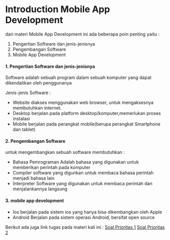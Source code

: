 # Introduction Mobile App Development

dari materi Mobile App Development ini ada beberapa poin penting yaitu :
1.  Pengertian Software dan jenis-jenisnya
2.  Pengembangan Software
3.  Mobile App Development  

#### 1. Pengertian Software dan jenis-jenisnya
Software adalah sebuah program dalam sebuah komputer yang dapat dikendalikan oleh penggunanya

Jenis-jenis Software :
- Website
diakses menggunakan web browser, untuk mengaksesnya membutuhkan internet.
- Desktop
berjalan pada platform desktop/komputer,memerlukan proses instalasi
- Mobile
berjalan pada perangkat mobile(berupa perangkat Smartphone dan tablet)

#### 2. Pengembangan Software
untuk mengembangkan sebuah software membutuhkan :
- Bahasa Pemrograman 
Adalah bahasa yang digunakan untuk memberikan perintah pada komputer
- Compiler
software yang digunkan untuk membaca bahasa perintah menjadi bahasa lain 
- Interpreter
Software yang digunakan untuk membaca perintah dan menjalankannya langsung

#### 3. mobile app development 
- Ios 
berjalan pada sistem ios yang hanya bisa dikembangkan oleh Apple
- Android 
Berjalan pada sistem operasi Android, bersifat open source

Berikut ada juga link tugas pada materi kali ini :
[Soal Prioritas 1](https://docs.google.com/document/d/1ph3xRLidj8prg5U2pU_Tu4zDOA2-M-XIM0rFpoGJLfU/edit?usp=sharing)
[Soal Prioritas 2](https://docs.google.com/document/d/1VhDfETq-RDub0OBynnI9jDCRLuSx13c3dO0EIOgtNRI/edit?usp=sharing)

